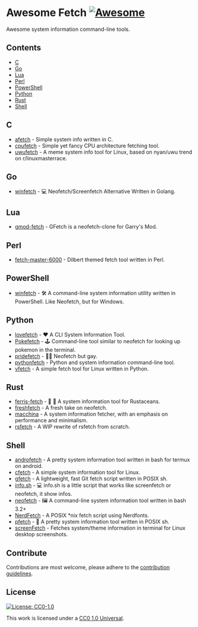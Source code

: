 # Awesome Fetch [![Awesome](https://awesome.re/badge.svg)](https://github.com/beucismis/awesome-fetch)

Awesome system information command-line tools.

## Contents

- [C](#c)
- [Go](#go)
- [Lua](#lua)
- [Perl](#perl)
- [PowerShell](#powershell)
- [Python](#python)
- [Rust](#rust)
- [Shell](#shell)

## C

- [afetch](https://github.com/13-CF/afetch) - Simple system info written in C.
- [cpufetch](https://github.com/Dr-Noob/cpufetch) - Simple yet fancy CPU architecture fetching tool.
- [uwufetch](https://github.com/TheDarkBug/uwufetch) - A meme system info tool for Linux, based on nyan/uwu trend on r/linuxmasterrace.

## Go

- [winfetch](https://github.com/M4cs/winfetch) - :computer: Neofetch/Screenfetch Alternative Written in Golang.

## Lua 

- [gmod-fetch](https://github.com/garryspins/gmod-fetch) - GFetch is a neofetch-clone for Garry's Mod.

## Perl

- [fetch-master-6000](https://github.com/anhsirk0/fetch-master-6000) - Dilbert themed fetch tool written in Perl.

## PowerShell

- [winfetch](https://github.com/lptstr/winfetch) - :hammer_and_wrench: A command-line system information utility written in PowerShell. Like Neofetch, but for Windows.

## Python

- [lovefetch](https://github.com/oppsec/lovefetch) - :heart: A CLI System Information Tool.
- [Pokefetch](https://github.com/rmccorm4/Pokefetch) - :joystick: Command-line tool similar to neofetch for looking up pokemon in the terminal.
- [pridefetch](https://github.com/charpointer/pridefetch) - :rainbow_flag: Neofetch but gay.
- [pythonfetch](https://github.com/beucismis/pythonfetch) - Python and system information command-line tool.
- [vfetch](https://github.com/Lorago/vfetch) - A simple fetch tool for Linux written in Python.

## Rust

- [ferris-fetch](https://github.com/irevenko/ferris-fetch) - :art: :crab: A system information tool for Rustaceans.
- [freshfetch](https://github.com/K4rakara/freshfetch) - A fresh take on neofetch.
- [macchina](https://github.com/Macchina-CLI/macchina) - A system information fetcher, with an emphasis on performance and minimalism.
- [rsfetch](https://github.com/Phate6660/rsfetch) - A WIP rewrite of rsfetch from scratch.

## Shell

- [androfetch](https://github.com/laraib07/androfetch) - A pretty system information tool written in bash for termux on android.
- [cfetch](https://github.com/clieg/cfetch) - A simple system information tool for Linux.
- [gfetch](https://github.com/lptstr/gfetch) - A lightweight, fast Git fetch script written in POSIX sh.
- [info.sh](https://github.com/jusdepatate/info.sh) - :computer: info.sh is a little script that works like screenfetch or neofetch, it show infos.
- [neofetch](https://github.com/dylanaraps/neofetch) - :framed_picture: A command-line system information tool written in bash 3.2+
- [NerdFetch](https://github.com/ThatOneCalculator/NerdFetch) - A POSIX *nix fetch script using Nerdfonts.
- [pfetch](https://github.com/dylanaraps/pfetch) - :penguin: A pretty system information tool written in POSIX sh.
- [screenFetch](https://github.com/KittyKatt/screenFetch) - Fetches system/theme information in terminal for Linux desktop screenshots.

## Contribute

Contributions are most welcome, please adhere to the [contribution guidelines](CONTRIBUTING.md).

## License

[![License: CC0-1.0](https://licensebuttons.net/l/zero/1.0/88x31.png)](http://creativecommons.org/publicdomain/zero/1.0/)

This work is licensed under a [CC0 1.0 Universal](LICENSE).
